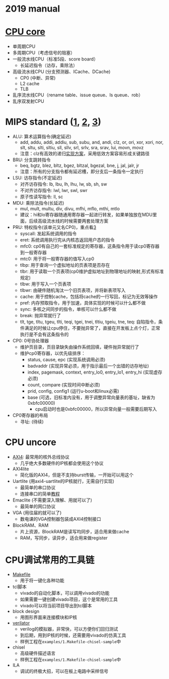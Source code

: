 # 2019 manual

# [CPU core](manuals/NOOP.pdf)
* 单周期CPU
* 多周期CPU（考虑信号的阻塞）
* 一般流水线CPU（标准5段、score board）
  * 长延迟指令（访存，乘除法）
* 高级流水线CPU (分支预测器、ICache、DCache)
  * CP0 (中断、异常)
  * L2 cache
  * TLB
* 乱序流水线CPU（rename table、issue queue、ls queue、rob）
* 乱序双发射CPU

# MIPS standard ([1](manuals/MIPS_Vol1.pdf), [2](manuals/MIPS_Vol2.pdf), [3](manuals/MIPS_Vol3.pdf))
* ALU: 算术运算指令(确定延迟)
  * add, addu, addi, addiu, sub, subu, and, andi, clz, or, ori, xor, xori, nor, slt, sltu, slti, sltiu, sll, sllv, srl, srlv, sra, srav, lui, movn, movz
  * 注意：clz有高效的递归[实现方案](docs/clz.md)，采用低效方案容易形成关键路径
* BRU: 分支跳转指令
  * beq, bgtz, blez, bltz, bgez, bltzal, bgezal, bne, j, jal, jalr, jr
  * 注意：所有的分支指令都有延迟槽，即分支后一条指令一定执行
* LSU: 访存指令(不定延迟)
  * 对齐访存指令: lb, lbu, lh, lhu, lw, sb, sh, sw
  * 不对齐访存指令: lwl, lwr, swl, swr
  * 原子性读写指令: ll, sc
* MDU: 乘除法指令(长延迟)
  * mul, mult, multu, div, divu, mfhi, mflo, mthi, mtlo
  * 建议：hi和lo寄存器随通用寄存器一起进行转发，如果单独放在MDU里面，后续高级流水线的时候需要两套处理方案
* PRU: 特权指令(该单元又名CP0)，重点看[3](manuals/MIPS_Vol3.pdf)
  * syscall: 发起系统调用的指令
  * eret: 系统调用执行完从内核态返回用户态的指令
  * mfc0: cp0有自己的一套标准规定的寄存器，这条指令用于读cp0寄存器到一般寄存器
  * mtc0: 用于将一般寄存器的值写入cp0
  * tlbp: 用于查询一个虚拟地址的页表项是否存在
  * tlbr: 用于读取一个页表项(cp0维护虚拟地址到物理地址的映射,形式有标准规定)
  * tlbw: 用于写入一个页表项
  * tlbwr: 由硬件随机淘汰一个旧页表项，并将新表项写入
  * cache: 用于控制cache，包括将cache的一行写回，标记为无效等操作
  * pref: 内存预取指令，用于加速，具体实现的时候可以什么都不做
  * sync: 多核之间同步的指令，单核可以什么都不做
  * break: 抛异常就行了
  * tlt, tge, tltu, tgeu, tlti, teqi, tgei, tnei, tltiu, tgeiu, tne, teq: 自陷指令，条件满足的时候让cpu停住，不要抛异常了，直接在开发板上点个灯，正常执行是不会有这条指令的
* CP0: 0号协处理器
  * 维护页目录，页目录缺失由操作系统回填，硬件抛异常就行了
  * 维护cp0寄存器，以优先级排序：
    * status, cause, epc (实现系统调用必须)
	* badvaddr (实现异常必须，用于指示最后一个出错的访存地址)
	* index, pagemask, context, entry\_lo0, entry\_lo1, entry\_hi (实现虚存必须)
	* count, compare (实现时间中断必须)
	* prid, config, config1 (运行u-boot和linux必需)
	* base (可选，旧标准内没有，用于调整异常向量表的基址，缺省为0xbfc00000)
	  * cpu启动时也是0xbfc00000，所以异常向量一般需要后期写入
* CP0寄存器的布局
  * 寻址: (待续)

# CPU uncore
* [AXI4](manuals/AXI4.pdf): 最常用的核外总线协议
  * 几乎绝大多数硬件的IP核都会使用这个协议
* AXI4lite
  * 简化版的AXI4，但是不支持burst传输，一开始可以用这个
* Uartlite (用axi4-uartlite的IP核就行，无需自行实现)
  * 最简单的串口协议
  * 连接串口的简单[教程](docs/minicom.md)
* Emaclite (不需要深入理解、用就可以了)
  * 最简单的网口协议
* VGA (用往届的就可以了)
  * 数电课的VGA控制器包装成AXI4控制接口
* BlockRAM、RAM
  * 片上资源，BlockRAM是读写均同步，适合用来做cache
  * RAM，写同步，读异步，适合用来做register

# CPU调试常用的工具链
* [Makefile](docs/Makefile.md)
  * 用于将一键化各种功能
* tcl脚本
  * vivado的自动化脚本，可以调用vivado的功能
  * 如果需要一键创建vivado项目，这个是常用的工具
   * vivado可以将当前项目导出到tcl脚本
* block design
  * 用图形界面来连接模块和IP核
* [verilator](docs/verilator.md)
  * verilog的模拟器，非常快，可以方便你们回归测试
  * 到后期，用到IP核的时候，还需要用vivado的仿真工具
  * 样例工程在`examples/1.Makefile-chisel-sample`中
* chisel
  * 高级硬件描述语言
  * 样例工程在`examples/1.Makefile-chisel-sample`中
* ILA
  * 调试的终极大招，可以在板上电路中采样信号

